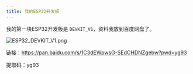 ```yaml
---
title: 我的ESP32开发板
---
```


我的第一块ESP32开发板是 `DEVKIT_V1`，资料我放到百度网盘了。

![ESP32_DEVKIT_V1.png](/images/ESP32_DEVKIT_V1.png)


链接：https://pan.baidu.com/s/1C3dEWpwsG-SEdCHDNZgebw?pwd=yg93 

提取码：yg93